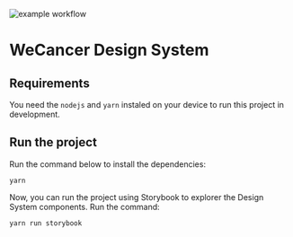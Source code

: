 ![example workflow](https://github.com/wecancer/design-system/actions/workflows/main.yml/badge.svg)

# WeCancer Design System

## Requirements
You need the `nodejs` and `yarn` instaled on your device to run this project in development.

## Run the project

Run the command below to install the dependencies:

```yarn```

Now, you can run the project using Storybook to explorer the Design System components. Run the command:

```yarn run storybook```
